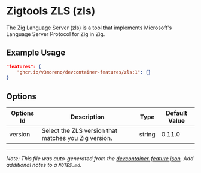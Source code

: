 
# Zigtools ZLS (zls)

The Zig Language Server (zls) is a tool that implements Microsoft's Language Server Protocol for Zig in Zig.

## Example Usage

```json
"features": {
    "ghcr.io/v3moreno/devcontainer-features/zls:1": {}
}
```

## Options

| Options Id | Description | Type | Default Value |
|-----|-----|-----|-----|
| version | Select the ZLS version that matches you Zig version. | string | 0.11.0 |



---

_Note: This file was auto-generated from the [devcontainer-feature.json](https://github.com/v3moreno/devcontainer-features/blob/main/src/zls/devcontainer-feature.json).  Add additional notes to a `NOTES.md`._

